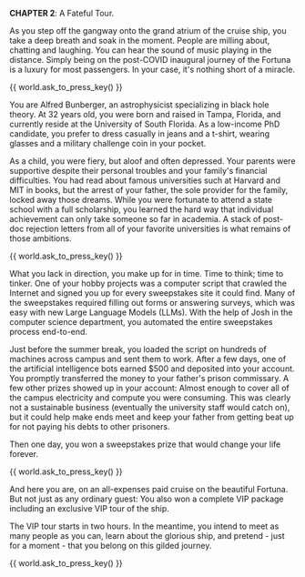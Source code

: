 **CHAPTER 2**: A Fateful Tour.

As you step off the gangway onto the grand atrium of the cruise ship, you take a deep breath and soak in the moment. People are milling about, chatting and laughing. You can hear the sound of music playing in the distance. Simply being on the post-COVID inaugural journey of the Fortuna is a luxury for most passengers. In your case, it's nothing short of a miracle.

{{ world.ask_to_press_key() }}

You are Alfred Bunberger, an astrophysicist specializing in black hole theory. At 32 years old, you were born and raised in Tampa, Florida, and currently reside at the University of South Florida. As a low-income PhD candidate, you prefer to dress casually in jeans and a t-shirt, wearing glasses and a military challenge coin in your pocket.

As a child, you were fiery, but aloof and often depressed. Your parents were supportive despite their personal troubles and your family's financial difficulties. You had read about famous universities such at Harvard and MIT in books, but the arrest of your father, the sole provider for the family, locked away those dreams. While you were fortunate to attend a state school with a full scholarship, you learned the hard way that individual achievement can only take someone so far in academia. A stack of post-doc rejection letters from all of your favorite universities is what remains of those ambitions.

{{ world.ask_to_press_key() }}

What you lack in direction, you make up for in time. Time to think; time to tinker. One of your hobby projects was a computer script that crawled the Internet and signed you up for every sweepstakes site it could find. Many of the sweepstakes required filling out forms or answering surveys, which was easy with new Large Language Models (LLMs). With the help of Josh in the computer science department, you automated the entire sweepstakes process end-to-end.

Just before the summer break, you loaded the script on hundreds of machines across campus and sent them to work. After a few days, one of the artificial intelligence bots earned $500 and deposited into your account. You promptly transferred the money to your father's prison commissary. A few other prizes showed up in your account: Almost enough to cover all of the campus electricity and compute you were consuming. This was clearly not a sustainable business (eventually the university staff would catch on), but it could help make ends meet and keep your father from getting beat up for not paying his debts to other prisoners.

Then one day, you won a sweepstakes prize that would change your life forever.

{{ world.ask_to_press_key() }}

And here you are, on an all-expenses paid cruise on the beautiful Fortuna. But not just as any ordinary guest: You also won a complete VIP package including an exclusive VIP tour of the ship.

The VIP tour starts in two hours. In the meantime, you intend to meet as many people as you can, learn about the glorious ship, and pretend - just for a moment - that you belong on this gilded journey.

{{ world.ask_to_press_key() }}
